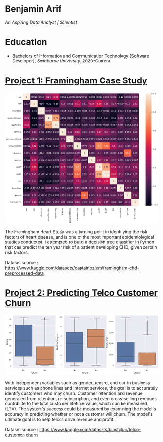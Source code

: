 # Benjamin Arif
*An Aspiring Data Analyst | Scientist*

# Education
* Bachelors of Information and Communication Technology (Software Developer), *Swinburne University*, 2020-Current

# [Project 1: Framingham Case Study](https://colab.research.google.com/drive/1vld9f8b6oj8PJ8KpK6MftD2noC2AG9q9?usp=sharing#scrollTo=H7AENigly2Ir)
![crypto sentiment analysis](https://github.com/Areif-Ben/Portfolio/blob/master/heatmap_framingham.png?raw=true)
<br>

The Framingham Heart Study was a turning point in identifying the risk factors of heart disease, and is one of the most important epidemiological studies conducted.
I attempted to build a decision tree classifier in Python that can predict the ten year risk of a patient developing CHD, given certain risk factors. <br> <br>
Dataset source : https://www.kaggle.com/datasets/captainozlem/framingham-chd-preprocessed-data


# [Project 2: Predicting Telco Customer Churn](https://colab.research.google.com/drive/16VFz131h1Fs2BtAbfn6-Om1nFbkMEjhL?usp=sharing#scrollTo=gFnMrOKfE1FB)
![crypto trading bot](https://github.com/Areif-Ben/Portfolio/blob/master/telco_churn.png?raw=true)
<br>

With independent variables such as gender, tenure, and opt-in business services such as phone lines and internet services, the goal is to accurately identify customers who may churn. Customer retention and revenue generated from retention, re-subscription, and even cross-selling revenues contribute to the total customer lifetime value, which can be measured (LTV). The system's success could be measured by examining the model's accuracy in predicting whether or not a customer will churn. The model's ultimate goal is to help telcos drive revenue and profit. <br> <br>
Dataset source : https://www.kaggle.com/datasets/blastchar/telco-customer-churn
